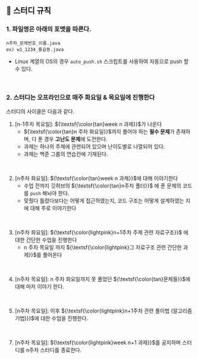 
## 📌 스터디 규칙

### 1. 파일명은 아래의 포맷을 따른다.

```
n주차_문제번호_이름.java
ex) w1_1234_홍길동.java
```

- Linux 계열의 OS의 경우 `auto_push.sh` 스크립트를 사용하여 자동으로 push 할 수 있다.

  
<br>

### 2. 스터디는 오프라인으로 매주 화요일 & 목요일에 진행한다

스터디의 사이클은 다음과 같다.

<aside>

1. [n-1주차 목요일]: ${\textsf{\color{tan}week n 과제}}$가 나온다
    -  ${\textsf{\color{tan}n 주차 화요일}}$까지 풀어야 하는 **필수 문제**가 존재하며, 다 푼 경우 **고난도 문제**에 도전한다.
    - 과제는 하나의 주제에 관련되어 있으며 난이도별로 나열되어 있다.
    - 과제는 백준 그룹의 연습칸에 기재된다.
<br>
    
2. [n주차  화요일]: ${\textsf{\color{tan}week n 과제}}$에 대해 이야기한다
    - 수업 전까지 깃허브의 ${\textsf{\color{tan}n주차 폴더}}$ 에 푼 문제의 코드를 `push` 해놔야 한다.
    - 맞췄다 틀렸다보다는 어떻게 접근하였는지, 코드 구조는 어떻게 설계하였는 지에 대해 주로 이야기한다
<br>

3. [n주차  화요일]: ${\textsf{\color{lightpink}n+1주차 주제 관련 자료구조}}$ 에 대한 간단한 수업을 진행한다
    - n 주차 목요일 까지 ${\textsf{\color{lightpink}그 자료구조 관련 간단한 과제}}$를 풀어온다
      
<br>

4. [n주차 목요일]: n 주차 화요일까지 못 풀었던 ${\textsf{\color{tan}문제들}}$에 대해 마저 이야기 한다.

<br>

5. [n주차 목요일]: 이후 ${\textsf{\color{lightpink}n+1주차 관련  풀이법 (알고리즘 기법)}}$에 대한 수업을 진행한다.
   
<br>

7. [n주차 목요일]: ${\textsf{\color{lightpink}week n+1 과제}}$를 공지하며 스터디를 n주차 스터디를 종료한다.
   
</aside>



